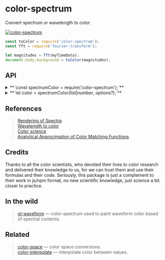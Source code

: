 # color-spectrum

Convert spectrum or wavelength to color.

[![color-spectrum](https://raw.githubusercontent.com/dfcreative/color-spectrum/gh-pages/preview.png "color-spectrum")](http://dfcreative.github.io/color-spectrum/)

```js
const toColor = require('color-spectrum');
const fft = require('fourier-transform');

let magnitudes = fft(myTimeData);
document.body.background = toColor(magnitudes);
```

## API

<details><summary>**`const spectrumColor = require('color-spectrum');`**</summary>

Get spectrum to color converter.

`require('color-spectrum/table')` to get a table of wavelength to XYZ values.

`require('color-spectrum/approx')` to get approximator of wavelength to XYZ values.

</details>
<details><summary>**`let color = spectrumColor(list|number, options?);`**</summary>

Calculate color based off spectrum or a single wavelength value. Spectrum is a list of float values, like magnitudes or intensities, for example, a direct output from [fourier-transform](https://github.com/scijs/fourier-transform) with real numbers. The visible range `380..780nm` will be stretched to cover the passed list of intensities.

Possible options:

```js
// Use approximation formulas or matching table interpolation
approximate: false,

// Normalize spectrum
normalize: true,

// Reference whitepoint with x,y,z values
white: xyz.whitepoint[2].D65
```

You can also use technical methods:

```js
//get xyz values array for a given wavelength from 380..780 range. Use 1/λ to calc frequency.
[x, y, z] = spectrumColor.wavelength(λ, opts?);

//get xyz values for a list of magnitudes
[x, y, z] = spectrumColor.spectrum(list, opts);

//you would like to transform to rgb
let xyz = require('color-space/xyz');
let [r, g, b] = xyz.rgb(x, y, z);
```

</details>

## References

> [Rendering of Spectra](https://www.fourmilab.ch/documents/specrend/)<br/>
> [Wavelength to color](https://academo.org/demos/wavelength-to-colour-relationship/)<br/>
> [Color science](http://www.midnightkite.com/color.html)<br/>
> [Analytical Approcimation of Color Matching Functions](http://jcgt.org/published/0002/02/01/paper.pdf)

## Credits

Thanks to all the color scientists, who devoted their lives to color research and delivered their knowledge to us, for we can trust them and use their formulas and their code. Seriously, this package is just a complement to their work in js/npm format, no new scientific knowledge, just science a bit closer to practice.

## In the wild

> [gl-waveform](https://github.com/audio-lab/gl-waveform) — color-spectrum used to paint waveform color based of spectral contents.

## Related

> [color-space](https://github.com/scijs/color-space) — color space conversions.<br/>
> [color-interpolate](https://github.com/dfcreative/color-interpolate) — interpolate color between values.<br/>